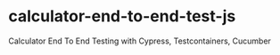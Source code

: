 # calculator-end-to-end-test-js
Calculator End To End Testing with Cypress, Testcontainers, Cucumber
